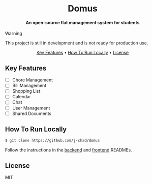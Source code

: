 
<h1 align="center">
  Domus
  <br>
</h1>

<h4 align="center">An open-source flat management system for students</h4>

> [!WARNING]  
> This project is still in development and is not ready for production use.

<p align="center">
  <a href="#key-features">Key Features</a> •
  <a href="#how-to-run-locally">How To Run Locally</a> •
  <a href="#license">License</a>
</p>

## Key Features

- [ ] Chore Management
- [ ] Bill Management
- [ ] Shopping List
- [ ] Calendar
- [ ] Chat
- [ ] User Management
- [ ] Shared Documents

## How To Run Locally

```bash
$ git clone https://github.com/j-chad/domus
```

Follow the instructions in the [backend](backend/README.md) and [frontend](frontend/README.md) READMEs.

## License

MIT
